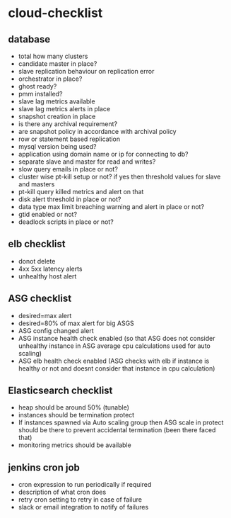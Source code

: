 # cloud-checklist

## database
* total how many clusters
* candidate master in place?
* slave replication behaviour on replication error
* orchestrator in place?
* ghost ready?
* pmm installed?
* slave lag metrics available
* slave lag metrics alerts in place
* snapshot creation in place
* is there any archival requirement?
* are snapshot policy in accordance with archival policy
* row or statement based replication
* mysql version being used?
* application using domain name or ip for connecting to db?
* separate slave and master for read and writes?
* slow query emails in place or not?
* cluster wise pt-kill setup or not? if yes then threshold values for slave and masters
* pt-kill query killed metrics and alert on that
* disk alert threshold in place or not?
* data type max limit breaching warning and alert in place or not?
* gtid enabled or not?
* deadlock scripts in place or not?

## elb checklist
* donot delete
* 4xx 5xx latency alerts
* unhealthy host alert


## ASG checklist
* desired=max alert
* desired=80% of max alert for big ASGS
* ASG config changed alert
* ASG instance health check enabled    (so that ASG does not consider unhealthy instance in ASG average cpu calculations used for auto scaling)
* ASG elb health check enabled          (ASG checks with elb if instance is healthy or not and doesnt consider that instance in cpu calculation)

## Elasticsearch checklist
* heap should be around 50% (tunable)
* instances should be termination protect
* If instances spawned via Auto scaling group then ASG scale in protect should be there to prevent accidental termination (been there faced that)
* monitoring metrics should be available

## jenkins cron job
* cron expression to run periodically if required
* description of what cron does
* retry cron setting to retry in case of failure
* slack or email integration to notify of failures
